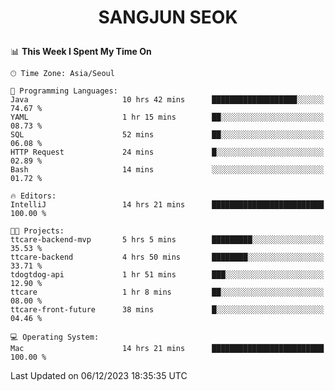 <h1>
 <p align="center">
   SANGJUN SEOK
 </p>
</h1>

<!--START_SECTION:waka-->
📊 **This Week I Spent My Time On** 

```text
🕑︎ Time Zone: Asia/Seoul

💬 Programming Languages: 
Java                     10 hrs 42 mins      ███████████████████░░░░░░   74.67 % 
YAML                     1 hr 15 mins        ██░░░░░░░░░░░░░░░░░░░░░░░   08.73 % 
SQL                      52 mins             ██░░░░░░░░░░░░░░░░░░░░░░░   06.08 % 
HTTP Request             24 mins             █░░░░░░░░░░░░░░░░░░░░░░░░   02.89 % 
Bash                     14 mins             ░░░░░░░░░░░░░░░░░░░░░░░░░   01.72 % 

🔥 Editors: 
IntelliJ                 14 hrs 21 mins      █████████████████████████   100.00 % 

🐱‍💻 Projects: 
ttcare-backend-mvp       5 hrs 5 mins        █████████░░░░░░░░░░░░░░░░   35.53 % 
ttcare-backend           4 hrs 50 mins       ████████░░░░░░░░░░░░░░░░░   33.71 % 
tdogtdog-api             1 hr 51 mins        ███░░░░░░░░░░░░░░░░░░░░░░   12.90 % 
ttcare                   1 hr 8 mins         ██░░░░░░░░░░░░░░░░░░░░░░░   08.00 % 
ttcare-front-future      38 mins             █░░░░░░░░░░░░░░░░░░░░░░░░   04.46 % 

💻 Operating System: 
Mac                      14 hrs 21 mins      █████████████████████████   100.00 % 
```


 Last Updated on 06/12/2023 18:35:35 UTC
<!--END_SECTION:waka-->
